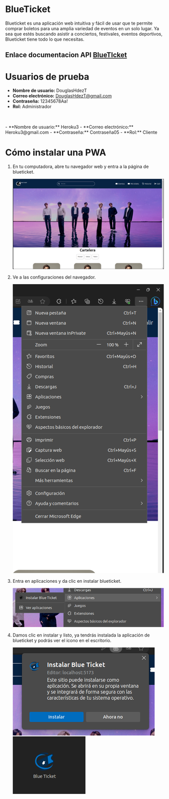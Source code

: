 # BlueTicket
Blueticket es una aplicación web intuitiva y fácil de usar que te permite comprar boletos para una amplia variedad de eventos en un solo lugar. Ya sea que estés buscando asistir a conciertos, festivales, eventos deportivos, Blueticket tiene todo lo que necesitas.

## Enlace documentacion API [BlueTIcket](https://documenter.getpostman.com/view/20859166/2s93zE3L2K)

# Usuarios de prueba

- **Nombre de usuario:** DouglasHdezT
- **Correo electrónico:** DouglasHdezT@gmail.com
- **Contraseña:** 12345678Aa! 
- **Rol:** Administrador
<br>
<br>
- **Nombre de usuario:** Heroku3
- **Correo electrónico:** Heroku3@gmail.com
- **Contraseña:** Contraseña05
- **Rol:** Cliente


# Cómo instalar una PWA

1. En tu computadora, abre tu navegador web y entra a la página de blueticket.

   ![paso1](/Data/Resourse/captura1.png)

2. Ve a las configuraciones del navegador.

   ![paso2](/Data/Resourse/captura2.png)

3. Entra en aplicaciones y da clic en instalar blueticket.

   ![paso3](/Data/Resourse/captura3.png)

4. Damos clic en instalar y listo, ya tendrás instalada la aplicación de blueticket y podrás ver el icono en el escritorio.

   ![paso4](/Data/Resourse/captura4.png) ![paso4.1](/Data/Resourse/captura5.png)
